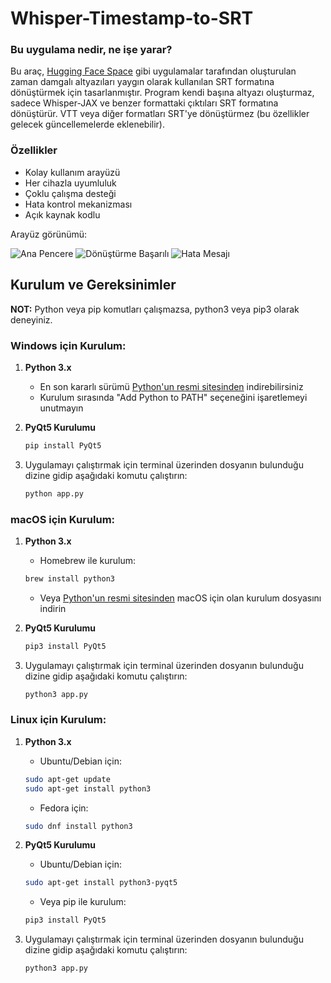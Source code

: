 # Whisper-Timestamp-to-SRT

### Bu uygulama nedir, ne işe yarar?
Bu araç, [Hugging Face Space](https://huggingface.co/spaces/sanchit-gandhi/whisper-jax) gibi uygulamalar tarafından oluşturulan zaman damgalı altyazıları yaygın olarak kullanılan SRT formatına dönüştürmek için tasarlanmıştır. Program kendi başına altyazı oluşturmaz, sadece Whisper-JAX ve benzer formattaki çıktıları SRT formatına dönüştürür. VTT veya diğer formatları SRT'ye dönüştürmez (bu özellikler gelecek güncellemelerde eklenebilir).

### Özellikler
- Kolay kullanım arayüzü
- Her cihazla uyumluluk
- Çoklu çalışma desteği
- Hata kontrol mekanizması
- Açık kaynak kodlu

Arayüz görünümü:

![Ana Pencere](pictures/main_window.png)
![Dönüştürme Başarılı](pictures/success.png)
![Hata Mesajı](pictures/error.png)

## Kurulum ve Gereksinimler

**NOT:** Python veya pip komutları çalışmazsa, python3 veya pip3 olarak deneyiniz.

### Windows için Kurulum:
1. **Python 3.x**
   - En son kararlı sürümü [Python'un resmi sitesinden](https://www.python.org/downloads/) indirebilirsiniz
   - Kurulum sırasında "Add Python to PATH" seçeneğini işaretlemeyi unutmayın

2. **PyQt5 Kurulumu**
   ```bash
   pip install PyQt5
   ```

3. Uygulamayı çalıştırmak için terminal üzerinden dosyanın bulunduğu dizine gidip aşağıdaki komutu çalıştırın:
   ```bash
   python app.py
   ```

### macOS için Kurulum:
1. **Python 3.x**
   - Homebrew ile kurulum:
   ```bash
   brew install python3
   ```
   - Veya [Python'un resmi sitesinden](https://www.python.org/downloads/) macOS için olan kurulum dosyasını indirin

2. **PyQt5 Kurulumu**
   ```bash
   pip3 install PyQt5
   ```

3. Uygulamayı çalıştırmak için terminal üzerinden dosyanın bulunduğu dizine gidip aşağıdaki komutu çalıştırın:
   ```bash
   python3 app.py
   ```

### Linux için Kurulum:
1. **Python 3.x**
   - Ubuntu/Debian için:
   ```bash
   sudo apt-get update
   sudo apt-get install python3
   ```
   - Fedora için:
   ```bash
   sudo dnf install python3
    ```

2. **PyQt5 Kurulumu**
   - Ubuntu/Debian için:
   ```bash
   sudo apt-get install python3-pyqt5
   ```
   - Veya pip ile kurulum:
   ```bash
   pip3 install PyQt5
   ```

3. Uygulamayı çalıştırmak için terminal üzerinden dosyanın bulunduğu dizine gidip aşağıdaki komutu çalıştırın:
   ```bash
   python3 app.py
   ```